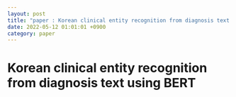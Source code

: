 ```yaml
---
layout: post
title: "paper : Korean clinical entity recognition from diagnosis text using BERT"
date: 2022-05-12 01:01:01 +0900
category: paper
---
```


# Korean clinical entity recognition from diagnosis text using BERT

